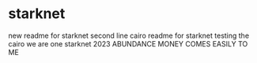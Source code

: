 # starknet
new readme for starknet
second line
cairo readme for starknet
testing the cairo
we are one
starknet 2023
ABUNDANCE
MONEY COMES EASILY TO ME
